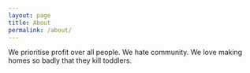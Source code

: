 ```yaml
---
layout: page
title: About
permalink: /about/
---
```


We prioritise profit over all people. We hate community. We love making homes so badly
that they kill toddlers.
